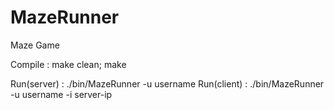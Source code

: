 # MazeRunner
Maze Game



Compile     : make clean;
              make
         
Run(server) : ./bin/MazeRunner -u username 
Run(client) : ./bin/MazeRunner -u username -i server-ip
